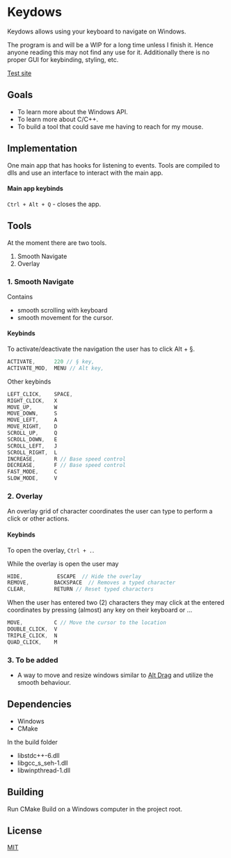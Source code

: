 # Keydows
Keydows allows using your keyboard to navigate on Windows.

The program is and will be a WIP for a long time unless I finish it. Hence anyone reading this may not find any use for it. Additionally there is no proper GUI for keybinding, styling, etc.

[Test site](https://www.tandfonline.com/doi/full/10.1080/15548627.2015.1100356#d1e57487)

## Goals
- To learn more about the Windows API.
- To learn more about C/C++.
- To build a tool that could save me having to reach for my mouse.

## Implementation
One main app that has hooks for listening to events.
Tools are compiled to dlls and use an interface to interact with the main app.

#### Main app keybinds
`Ctrl + Alt + Q` - closes the app.

## Tools
At the moment there are two tools.
1. Smooth Navigate
2. Overlay 

### 1. Smooth Navigate
Contains
- smooth scrolling with keyboard
- smooth movement for the cursor.

#### Keybinds
To activate/deactivate the navigation the user has to click Alt + §.
```cpp
ACTIVATE,      220 // § key,
ACTIVATE_MOD,  MENU // Alt key,
```

Other keybinds
```cpp
LEFT_CLICK,    SPACE,
RIGHT_CLICK,   X
MOVE_UP,       W
MOVE_DOWN,     S
MOVE_LEFT,     A
MOVE_RIGHT,    D
SCROLL_UP,     Q
SCROLL_DOWN,   E
SCROLL_LEFT,   J
SCROLL_RIGHT,  L
INCREASE,      R // Base speed control
DECREASE,      F // Base speed control
FAST_MODE,     C
SLOW_MODE,     V
```


### 2. Overlay
An overlay grid of character coordinates the user can type to perform a click or other actions.

#### Keybinds
To open the overlay, `Ctrl + .`.

While the overlay is open the user may
```cpp
HIDE,           ESCAPE  // Hide the overlay
REMOVE,        BACKSPACE  // Removes a typed character
CLEAR,         RETURN // Reset typed characters
```
When the user has entered two (2) characters they may
click at the entered coordinates by pressing (almost) any key on their keyboard or ...
```cpp
MOVE,          C // Move the cursor to the location
DOUBLE_CLICK,  V
TRIPLE_CLICK,  N
QUAD_CLICK,    M
```

### 3. To be added
- A way to move and resize windows similar to [Alt Drag](https://stefansundin.github.io/altdrag/) and utilize the smooth behaviour.

## Dependencies
- Windows
- CMake

In the build folder
- libstdc++-6.dll
- libgcc_s_seh-1.dll
- libwinpthread-1.dll

## Building
Run CMake Build on a Windows computer in the project root.

## License
[MIT](https://choosealicense.com/licenses/mit/)